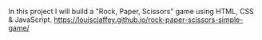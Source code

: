 In this project I will build a "Rock, Paper, Scissors" game using HTML, CSS & JavaScript.
https://louisclaffey.github.io/rock-paper-scissors-simple-game/
